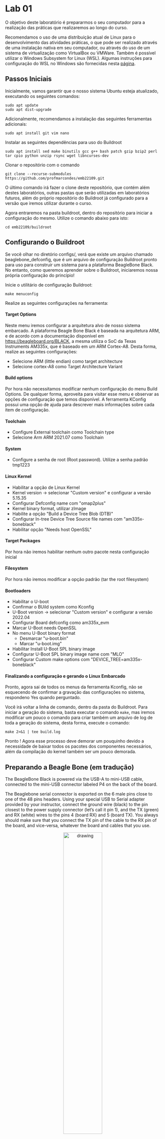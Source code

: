 # Lab 01

O objetivo deste laboratório é prepararmos o seu computador para a realização das práticas que realizaremos ao longo do curso.

Recomendamos o uso de uma distribuição atual de Linux para o desenvolvimento das atividades práticas, o que pode ser realizado através de uma instalação nativa em seu computador, ou através do uso de um sistema de virtualização como VirtualBox ou VMWare. Também é possível utilizar o Windows Subsystem for Linux (WSL). Algumas instruções para configuração do WSL no Windows são fornecidas nesta [página](wsl/README.md).

## Passos Iniciais

Inicialmente, vamos garantir que o nosso sistema Ubuntu esteja atualizado, executando os seguintes comandos:

```
sudo apt update
sudo apt dist-upgrade
```

Adicionalmente, recomendamos a instalação das seguintes ferramentas adicionais:

```
sudo apt install git vim nano 
```

Instalar as seguintes dependências para uso do Buildroot

```
sudo apt install sed make binutils gcc g++ bash patch gzip bzip2 perl tar cpio python unzip rsync wget libncurses-dev
```

Clonar o repositório com o comando

```
git clone --recurse-submodules https://github.com/profmarcondes/emb22109.git
```

O último comando irá fazer o clone deste repositório, que contém além destes laboratórios, outras pastas que serão utilizadas em laboratórios futuros, além do próprio repositório do Buildroot já configurado para a versão que iremos utilizar durante o curso.

Agora entraremos na pasta buildroot, dentro do repositório para iniciar a configuração do mesmo. Utilize o comando abaixo para isto:

```
cd emb22109/buildroot
```

## Configurando o Buildroot

Se você olhar no diretório configs/, verá que existe um arquivo chamado beaglebone_defconfig, que é um arquivo de configuração Buildroot pronto para uso para construir um sistema para a plataforma BeagleBone Black. No entanto, como queremos aprender sobre o Buildroot, iniciaremos nossa própria configuração do princípio!

Inicie o utilitário de configuração Buildroot:

```
make menuconfig
```

Realize as seguintes configurações na ferramenta:

#### Target Options

Neste menu iremos configurar a arquitetura alvo de nosso sistema embarcado. A plataforma Beagle Bone Black é baseada na arquitetura ARM, e de acordo com a documentação disponível em https://beagleboard.org/BLACK, a mesma utiliza o SoC da Texas Instruments AM335x, que é baseado em um ARM Cortex-A8. Desta forma, realize as seguintes configurações:

  - Selecione ARM (little endian) como  target architecture
  - Selecione cortex-A8 como Target Architecture Variant

#### Build options

Por hora não necessitamos modificar nenhum configuração do menu Build Options. De qualquer forma, aproveita para visitar esse menu e observar as opções de configuração que temos disponível. A ferramenta KConfig possui uma opção de ajuda para descrever mais informações sobre cada item de configuração. 

#### Toolchain
  - Configure External toolchain como Toolchain type
  - Selecione Arm ARM 2021.07 como Toolchain
 
#### System
 - Configure a senha de root (Root password). Utilize a senha padrão tmp1223
 
#### Linux Kernel
 - Habilitar a opção de Linux Kernel 
 - Kernel version -> selecionar "Custom version" e configurar a versão 5.15.35
 - Configurar Defconfig name com "omap2plus"
 - Kernel binary format, utilizar zImage
 - Habilite a opção "Build a Device Tree Blob (DTB)" 
 - Configurar In-tree Device Tree Source file names com "am335x-boneblack"
 - Habilitar opção "Needs host OpenSSL"
 
#### Target Packages

Por hora não iremos habilitar nenhum outro pacote nesta configuração inicial

#### Filesystem

Por hora não iremos modificar a opção padrão (tar the root filesystem)

#### Bootloaders

  - Habilitar o U-boot
  - Confirmar o BUild system como Kconfig
  - U-Boot version -> selecionar "Custom version" e configurar a versão 2022.04
  - Configurar Board defconfig como am335x_evm
  - Marcar U-Boot needs OpenSSL
  - No menu U-Boot binary format
    - Desmarcar "u-boot.bin"
    - Marcar "u-boot.img"
  - Habilitar Install U-Boot SPL binary image 
  - Configurar U-Boot SPL binary image name com "MLO"
  - Configurar Custom make options com "DEVICE_TREE=am335x-boneblack"

#### Finalizando a configuração e gerando o Linux Embarcado

Pronto, agora sai de todos os menus da ferramenta Kconfig, não se esquecendo de confirmar a gravação das configurações no sistema, respondeno Yes quando perguntado.

Você irá voltar a linha de comando, dentro da pasta do Buildroot. Para iniciar a geração do sistema, basta executar o comando ```make```, mas iremos modificar um pouco o comando para criar também um arquivo de log de toda a geração do sistema, desta forma, execute o comando:

```
make 2>&1 | tee build.log
```

Pronto ! Agora esse processo deve demorar um pouquinho devido a necessidade de baixar todos os pacotes dos componentes necessários, além da compilação do kernel também ser um pouco demorada.

## Preparando a Beagle Bone (em tradução)

The BeagleBone Black is powered via the USB-A to mini-USB cable, connected to the mini-USB
connector labeled P4 on the back of the board.

The Beaglebone serial connector is exported on the 6 male pins close to one of the 48 pins
headers. Using your special USB to Serial adapter provided by your instructor, connect the
ground wire (black) to the pin closest to the power supply connector (let’s call it pin 1), and
the TX (green) and RX (white) wires to the pins 4 (board RX) and 5 (board TX). You always should 
make sure that you connect the TX pin of the cable to the RX pin of the board, and vice-versa, 
whatever the board and cables that you use.

<p align="center"><img src="imgs/beaglebone-black-serial-connection.jpg" alt="drawing" align="center" width="50%"/>

Once the USB to Serial connector is plugged in, a new serial port should appear: /dev/ttyUSB0.

You can also see this device appear by looking at the output of dmesg.

To communicate with the board through the serial port, install a serial communication program, such as picocom:

```
sudo apt install picocom
```

If you run ls -l /dev/ttyUSB0, you can also see that only root and users belonging to the
dialout group have read and write access to this file. Therefore, you need to add your user to
the dialout group:

```
sudo adduser $USER dialout
```

Important: for the group change to be effective, in Ubuntu 18.04, you have to completely reboot
the system <!--2 As explained on https://askubuntu.com/questions/1045993/after-adding-a-group-logoutlogin-is-notenough-in-18-04/.
-->. A workaround is to run newgrp dialout, but it is not global. You have to run it
in each terminal.

Now, you can run picocom -b 115200 /dev/ttyUSB0, to start serial communication on /dev/
ttyUSB0, with a baudrate of 115200. If you wish to exit picocom, press [Ctrl][a] followed by
[Ctrl][x].

There should be nothing on the serial line so far, as the board is not powered up yet.

## Prepare the SD card

Our SD card needs to be split in two partitions:

  - A first partition for the bootloader. It needs to comply with the requirements of the
AM335x SoC so that it can find the bootloader in this partition. It should be a FAT32 partition. 
We will store the bootloader (MLO and u-boot.img), the kernel image (zImage)and
the Device Tree (am335x-boneblack.dtb). 
  - A second partition for the root filesystem. It can use whichever filesystem type you want,
but for our system, we’ll use ext4.

First, let’s identify under what name your SD card is identified in your system: look at the
output of cat /proc/partitions and find your SD card. In general, if you use the internal SD
card reader of a laptop, it will be mmcblk0, while if you use an external USB SD card reader, it
will be sdX (i.e sdb, sdc, etc.). **Be careful: /dev/sda is generally the hard drive of your
machine!**

If your SD card is /dev/mmcblk0, then the partitions inside the SD card are named /dev/
mmcblk0p1, /dev/mmcblk0p2, etc. If your SD card is /dev/sdc, then the partitions inside are
named /dev/sdc1, /dev/sdc2, etc.

To format your SD card, do the following steps:

1. Unmount all partitions of your SD card (they are generally automatically mounted by
Ubuntu)

2. Erase the beginning of the SD card to ensure that the existing partitions are not going to
be mistakenly detected:

   ```
   sudo dd if=/dev/zero of=/dev/mmcblk0 bs=1M count=16. 
   ```
   
   Use sdc or sdb instead of mmcblk0 if needed.

3. Create the two partitions.
    - Start the cfdisk tool for that:
    
      ```
      sudo cfdisk /dev/mmcblk0      
      ```
    
    - Chose the dos partition table type
    - Create a first small partition (128 MB), primary, with type e (W95 FAT16) and mark it bootable
    - Create a second partition, also primary, with the rest of the available space, with type 83 (Linux).
    - Exit cfdisk


4. Format the first partition as a FAT32 filesystem:

   ```
   sudo mkfs.vfat -F 32 -n boot /dev/mmcblk0p1. 
   ```

   Use sdc1 or sdb1 instead of mmcblk0p1 if needed.
  
5. Format the second partition as an ext4 filesystem:

   ```
   sudo mkfs.ext4 -L rootfs -E nodiscard /dev/mmcblk0p2. 
   ```
   
   Use sdc2 or sdb2 instead of mmcblk0p2 if needed.
  
      - -L assigns a volume name to the partition
      - -E nodiscard disables bad block discarding. While this should be a useful option for cards with bad blocks, skipping this step saves long minutes in SD cards.

Remove the SD card and insert it again, the two partitions should be mounted automatically,
in /media/$USER/boot and /media/$USER/rootfs.

Now everything should be ready. Hopefully by that time the Buildroot build should have
completed. If not, wait a little bit more.

## Flash the system

Once Buildroot has finished building the system, it’s time to put it on the SD card:

  - Copy the MLO, u-boot.img, zImage and am335x-boneblack.dtb files from output/images/
to the boot partition of the SD card.
  - Extract the rootfs.tar file to the rootfs partition of the SD card, using:
sudo tar -C /media/$USER/rootfs/ -xf output/images/rootfs.tar .
  - Create a file named extlinux/extlinux.conf in the boot partition. This file should contain
the following lines:

```
label buildroot
kernel /zImage
devicetree /am335x-boneblack.dtb
append console=ttyO0,115200 root=/dev/mmcblk0p2 rootwait
```

These lines teach the U-Boot bootloader how to load the Linux kernel image and the
Device Tree, before booting the kernel. It uses a standard U-Boot mechanism called distro
boot command, see https://source.denx.de/u-boot/u-boot/-/raw/master/doc/README.
distro for more details.

Cleanly unmount the two SD card partitions, and eject the SD card.

## Boot the system

Insert the SD card in the BeagleBone Black. Push the S2 button (located near the USB host
connector) and plug the USB power cable while holding S2. Pushing S2 forces the BeagleBone
Black to boot from the SD card instead of from the internal eMMC.

You should see your system booting. Make sure that the U-Boot SPL and U-Boot version and
build dates match with the current date. Do the same check for the Linux kernel.
Login as root on the BeagleBone Black, and explore the system. Run ps to see which processes
are running, and look at what Buildroot has generated in /bin, /lib, /usr and /etc.
Note: if your system doesn’t boot as expected, make sure to reset the U-Boot environment by
running the following U-Boot commands:

```
env default -f -a
saveenv
```

and reset. This is needed because the U-Boot loaded from the SD card still loads the U-Boot
environment from the eMMC. Ask your instructor for additional clarifications if needed.

## Explore the build log

Back to your build machine, since we redirected the build output to a file called build.log, we
can now have a look at it to see what happened. Since the Buildroot build is quite verbose,
Buildroot prints before each important step a message prefixed by the >>> sign. So to get an
overall idea of what the build did, you can run:

```
grep ">>>" build.log
```

You see the different packages between downloaded, extracted, patched, configured, built and
installed.

Feel free to explore the output/ directory as well.
